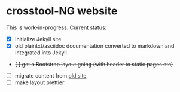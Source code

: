 # crosstool-NG website

This is work-in-progress. Current status:

- [x] initialize Jekyll site
- [x] old plaintxt/asciidoc documentation converted to markdown and integrated into Jekyll
- ~~[ ] get a Bootstrap layout going (with header to static pages etc)~~
- [ ] migrate content from [old site](http://crosstool-ng.org/start)
- [ ] make layout prettier
